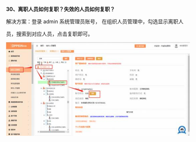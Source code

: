 **30、离职人员如何复职？失效的人员如何复职？**

解决方案：登录 admin 系统管理员账号，  在组织人员管理中，勾选显示离职人

员，搜索到对应人员，点击复职即可。

![](Aspose.Words.955081b2-65f6-4309-844b-133ee40a773f.039.jpeg)






